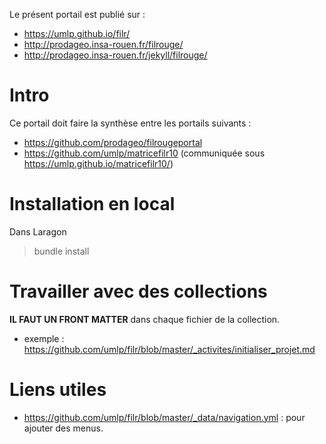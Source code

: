 Le présent portail est publié sur :
 - https://umlp.github.io/filr/
 - http://prodageo.insa-rouen.fr/filrouge/
 - http://prodageo.insa-rouen.fr/jekyll/filrouge/
 
# Intro
Ce portail doit faire la synthèse entre les portails suivants :
 - https://github.com/prodageo/filrougeportal
 - https://github.com/umlp/matricefilr10 (communiquée sous https://umlp.github.io/matricefilr10/)
 
# Installation en local
Dans Laragon
> bundle install

# Travailler avec des collections
__IL FAUT UN FRONT MATTER__ dans chaque fichier de la collection.
 - exemple : https://github.com/umlp/filr/blob/master/_activites/initialiser_projet.md

# Liens utiles
 - https://github.com/umlp/filr/blob/master/_data/navigation.yml : pour ajouter des menus.
